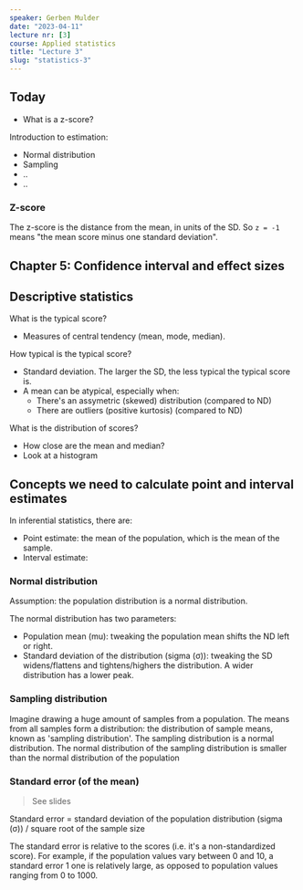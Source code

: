 ```yaml
---
speaker: Gerben Mulder
date: "2023-04-11"
lecture nr: [3]
course: Applied statistics
title: "Lecture 3"
slug: "statistics-3"
---
```


## Today

- What is a z-score?

Introduction to estimation:
- Normal distribution
- Sampling
- ..
- ..

### Z-score 

The z-score is the distance from the mean, in units of the SD. So `z = -1` means "the mean score minus one standard deviation".

## Chapter 5: Confidence interval and effect sizes

## Descriptive statistics

What is the typical score? 
- Measures of central tendency (mean, mode, median).

How typical is the typical score? 
- Standard deviation. The larger the SD, the less typical the typical score is.
- A mean can be atypical, especially when:
  - There's an assymetric (skewed) distribution (compared to ND)
  - There are outliers (positive kurtosis) (compared to ND) 

What is the distribution of scores?
- How close are the mean and median?
- Look at a histogram
  
## Concepts we need to calculate point and interval estimates

In inferential statistics, there are:
- Point estimate: the mean of the population, which is the mean of the sample.
- Interval estimate: 

### Normal distribution

Assumption: the population distribution is a normal distribution.

The normal distribution has two parameters: 
- Population mean (mu): tweaking the population mean shifts the ND left or right.
- Standard deviation of the distribution (sigma (σ)): tweaking the SD widens/flattens and tightens/highers the distribution. A wider distribution has a lower peak.

### Sampling distribution

Imagine drawing a huge amount of samples from a population. The means from all samples form a distribution: the distribution of sample means, known as 'sampling distribution'. The sampling distribution is a normal distribution. The normal distribution of the sampling distribution is smaller than the normal distribution of the population

### Standard error (of the mean)

> See slides

Standard error = standard deviation of the population distribution (sigma (σ)) / square root of the sample size

The standard error is relative to the scores (i.e. it's a non-standardized score). For example, if the population values vary between 0 and 10, a standard error 1 one is relatively large, as opposed to population values ranging from 0 to 1000.
